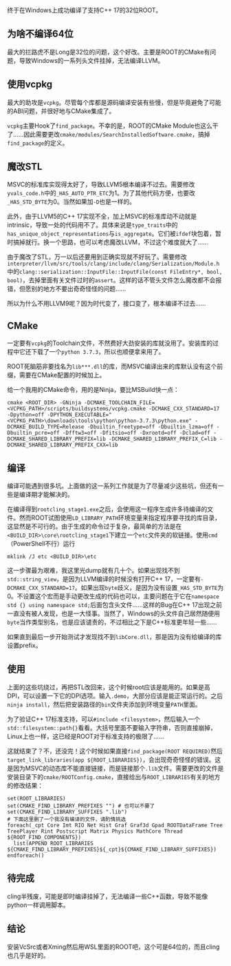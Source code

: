 终于在Windows上成功编译了支持C++ 17的32位ROOT。

## 为啥不编译64位
最大的拦路虎不是Long是32位的问题，这个好改。主要是ROOT的CMake有问题，导致Windows的一系列头文件挂掉，无法编译LLVM。

## 使用vcpkg
最大的助攻是`vcpkg`。尽管每个库都是源码编译安装有些慢，但是毕竟避免了可能的ABI问题，并很好地与CMake集成了。

`vcpkg`主要Hook了`find_package`。不幸的是，ROOT的CMake Module也这么干了……因此需要更改`cmake/modules/SearchInstalledSoftware.cmake`，搞掉`find_package`的定义。

## 魔改STL
MSVC的标准库实现得太好了，导致LLVM5根本编译不过去。需要修改`yvals_code.h`中的`_HAS_AUTO_PTR_ETC`为1。为了其他代码方便，也要改`_HAS_STD_BYTE`为0。当然如果加`-D`也是一样的。

此外，由于LLVM5的C++ 17实现不全，加上MSVC的标准库动不动就是intrinsic，导致一处的代码用不了。具体来说是`type_traits`中的`has_unique_object_representations`与`is_aggregate`。它们被`ifdef`块包着，暂时搞掉就行。换一个思路，也可以考虑魔改LLVM，不过这个难度就大了……

由于魔改了STL，万一以后还要用到正确实现就不好玩了。需要修改`interpreter/llvm/src/tools/clang/include/clang/Serialization/Module.h`中的`clang::serialization::InputFile::InputFile(const FileEntry*, bool, bool)`，去掉里面有关文件过时的`assert`。这样的话不管头文件怎么魔改都不会报错，但愿别的地方不要出奇奇怪怪的问题……

所以为什么不用LLVM9呢？因为时代变了，接口变了，根本编译不过去……

## CMake
一定要有`vcpkg`的Toolchain文件，不然费好大劲安装的库就没用了。安装库的过程中它还下载了一个`python 3.7.3`，所以也顺便拿来用了。

ROOT死脑筋非要找名为`lib***.dll`的库，而MSVC编译出来的库默认没有这个前缀，需要在CMake配置的时候加上。

给一个我用的CMake命令，用的是Ninja，要比MSBuild快一点：

```
cmake <ROOT_DIR> -GNinja -DCMAKE_TOOLCHAIN_FILE=<VCPKG_PATH>/scripts/buildsystems/vcpkg.cmake -DCMAKE_CXX_STANDARD=17 -Dpython=off -DPYTHON_EXECUTABLE="<VCPKG_PATH>\downloads\tools\python\python-3.7.3\python.exe" -DCMAKE_BUILD_TYPE=Release -Dbuiltin_freetype=off -Dbuiltin_lzma=off -Dbuiltin_pcre=off -Dfftw3=off -Dfitsio=off -Dxrootd=off -Dclad=off -DCMAKE_SHARED_LIBRARY_PREFIX=lib -DCMAKE_SHARED_LIBRARY_PREFIX_C=lib -DCMAKE_SHARED_LIBRARY_PREFIX_CXX=lib
```

## 编译
编译可能遇到很多坑。上面做的这一系列工作就是为了尽量减少这些坑，但还有一些是编译期才能解决的。

在编译得到`rootcling_stage1.exe`之后，会使用这一程序生成许多待编译的文件。然而ROOT试图使用`LD_LIBRARY_PATH`环境变量来指定程序要寻找的库目录，这显然是不可行的。由于生成的命令过于复杂，最简单的方法是在`<BUILD_DIR>\core\rootcling_stage1`下建立一个`etc`文件夹的软链接。使用`cmd`（PowerShell不行）运行

```
mklink /J etc <BUILD_DIR>\etc
```

这一步骤最为艰难，我这里光dump就有几十个。如果出现找不到`std::string_view`，是因为LLVM编译的时候没有打开C++ 17，一定要有`-DCMAKE_CXX_STANDARD=17`。如果出现`byte`歧义，是因为没有设置`_HAS_STD_BYTE`为0。不设置这个宏而是手动更改生成的代码也可以，主要问题在于它在`namespace std {} using namespace std;`后面包含头文件……这样的Bug在C++ 17出现之前一直没有被人发现，也是一大怪事。当然了，Windows的头文件自己居然随便用`byte`当作类型别名，也是应该谴责的，不过相比之下是C++标准更年轻一些……

如果直到最后一步开始测试才发现找不到`libCore.dll`，那是因为没有给编译的库设置prefix。

## 使用
上面的这些坑绕过，再把STL改回来，这个时候root应该是能用的。如果是高DPI，可以设置一下它的DPI选项。输入`.demo`，大部分应该是能正常运行的。之后`ninja install`，然后把安装路径的`bin`文件夹添加到环境变量`PATH`里面。

为了验证C++ 17标准支持，可以`#include <filesystem>`，然后输入一个`std::filesystem::path{}`看看。大括号里面不要输入字符串，否则直接崩掉，Linux上也一样，这已经是ROOT对于标准支持的极限了……

这就结束了？不，还没完！这个时候如果直接`find_package(ROOT REQUIRED)`然后`target_link_libraries(app ${ROOT_LIBRARIES})`，会出现奇奇怪怪的错误。这是因为MSVC的动态库不能直接链接，而是链接那个`.lib`文件。需要更改的文件是安装目录下的`cmake/ROOTConfig.cmake`，直接给出与`ROOT_LIBRARIES`有关的地方的修改结果：

```
set(ROOT_LIBRARIES)
set(CMAKE_FIND_LIBRARY_PREFIXES "") # 也可以不要了
set(CMAKE_FIND_LIBRARY_SUFFIXES ".lib")
# 下面这里删了一个我没有编译的文件，请酌情挑选
foreach(_cpt Core Imt RIO Net Hist Graf Graf3d Gpad ROOTDataFrame Tree TreePlayer Rint Postscript Matrix Physics MathCore Thread ${ROOT_FIND_COMPONENTS})
  list(APPEND ROOT_LIBRARIES ${CMAKE_FIND_LIBRARY_PREFIXES}${_cpt}${CMAKE_FIND_LIBRARY_SUFFIXES})
endforeach()
```

## 待完成
cling半残废，可能是即时编译挂掉了，无法编译一些C++函数，导致不能像python一样调用脚本。

## 结论
安装VcSrc或者Xming然后用WSL里面的ROOT吧，这个可是64位的，而且cling也几乎是好的。
